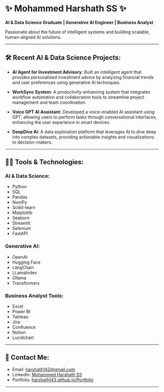 # ✨ Mohammed Harshath SS ✨

**AI & Data Science Graduate | Generative AI Engineer | Business Analyst**

Passionate about the future of intelligent systems and building scalable, human-aligned AI solutions.

---

## 🛠 Recent AI & Data Science Projects:

- **AI Agent for Investment Advisory**: Built an intelligent agent that provides personalized investment advice by analyzing financial trends and user preferences using generative AI techniques.

- **WorkSync System**: A productivity-enhancing system that integrates workflow automation and collaboration tools to streamline project management and team coordination.

- **Voice GPT AI Assistant**: Developed a voice-enabled AI assistant using GPT, allowing users to perform tasks through conversational interfaces, enhancing the user experience in smart devices.

- **DeepDive AI**: A data exploration platform that leverages AI to dive deep into complex datasets, providing actionable insights and visualizations to decision-makers.

---

## 🧑‍💻 Tools & Technologies:

### AI & Data Science:
- Python
- SQL
- Pandas
- NumPy
- Scikit-learn
- Matplotlib
- Seaborn
- Streamlit
- Selenium
- FastAPI

### Generative AI:
- OpenAI
- Hugging Face
- LangChain
- LLamaIndex
- Ollama
- Transformers

### Business Analyst Tools:
- Excel
- Power BI
- Tableau
- Jira
- Confluence
- Notion
- Lucidchart

---

## 📧 Contact Me:

- Email: [harshath142@gmail.com](mailto:harshath142@gmail.com)
- LinkedIn: [Mohammed Harshath SS](https://www.linkedin.com/in/mohammed-harshath-ss-a68435208/)
- Portfolio: [harshath143.github.io/Portfolio](https://harshath143.github.io/Portfolio)

---

